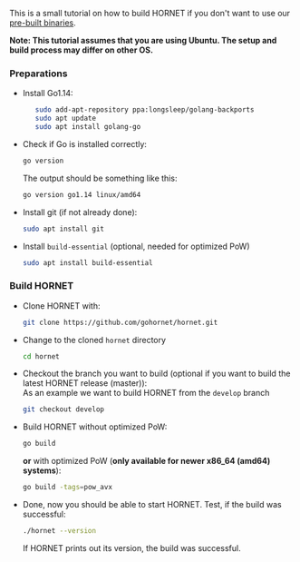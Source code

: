 This is a small tutorial on how to build HORNET if you don't want to use our [pre-built binaries](https://github.com/gohornet/hornet/releases). 

**Note: This tutorial assumes that you are using Ubuntu. The setup and build process may differ on other OS.**

### Preparations

- Install Go1.14:
  ```bash
     sudo add-apt-repository ppa:longsleep/golang-backports
     sudo apt update
     sudo apt install golang-go
  ```
- Check if Go is installed correctly:
  ```bash
  go version
  ```
  The output should be something like this:
  ```bash
  go version go1.14 linux/amd64
  ```
- Install git (if not already done):
  ```bash
  sudo apt install git
  ```
- Install `build-essential` (optional, needed for optimized PoW)
  ```bash
  sudo apt install build-essential
  ```

### Build HORNET

- Clone HORNET with:
  ```bash
  git clone https://github.com/gohornet/hornet.git
  ```
- Change to the cloned `hornet` directory
  ```bash
  cd hornet
  ```
- Checkout the branch you want to build (optional if you want to build the latest HORNET release (master)):
  <br>As an example we want to build HORNET from the `develop` branch
  ```bash
  git checkout develop
  ```
- Build HORNET
  without optimized PoW:
  ```bash
  go build
  ```
  **or** with optimized PoW (**only available for newer x86_64 (amd64) systems**):
  ```bash
  go build -tags=pow_avx
  ```
- Done, now you should be able to start HORNET.
  Test, if the build was successful:
  ```bash
  ./hornet --version
  ```
  If HORNET prints out its version, the build was successful.
